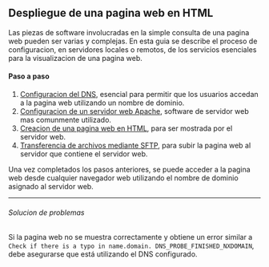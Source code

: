 ## Despliegue de una pagina web en HTML

Las piezas de software involucradas en la simple consulta de una pagina web pueden ser varias y complejas. En esta guia se describe el proceso de configuracion, en servidores locales o remotos, de los servicios esenciales para la visualizacion de una pagina web.

#### Paso a paso

1. [Configuracion del DNS](../../services/dns-configuration/README.md), esencial para permitir que los usuarios accedan a la pagina web utilizando un nombre de dominio.
2. [Configuracion de un servidor web Apache](../../services/apache-server/README.md), software de servidor web mas comunmente utilizado.
3. [Creacion de una pagina web en HTML](../../services/html-web-page/README.md), para ser mostrada por el servidor web.
4. [Transferencia de archivos mediante SFTP](../../services/sftp/README.md), para subir la pagina web al servidor que contiene el servidor web.

Una vez completados los pasos anteriores, se puede acceder a la pagina web desde cualquier navegador web utilizando el nombre de dominio asignado al servidor web.

---

###### Solucion de problemas

Si la pagina web no se muestra correctamente y obtiene un error similar a `Check if there is a typo in name.domain. DNS_PROBE_FINISHED_NXDOMAIN`, debe asegurarse que está utilizando el DNS configurado.

